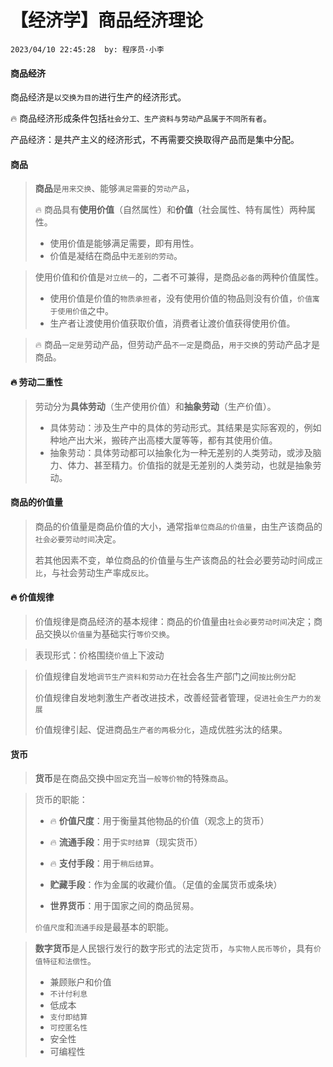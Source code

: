 # 【经济学】商品经济理论

`2023/04/10 22:45:28  by: 程序员·小李`

#### 商品经济

商品经济是`以交换为目的`进行生产的经济形式。

🔥 商品经济形成条件包括`社会分工、生产资料与劳动产品属于不同所有者`。

产品经济：是共产主义的经济形式，不再需要交换取得产品而是集中分配。


#### 商品

> **商品**是`用来交换`、能够`满足需要`的`劳动产品`，
>
> 🔥 商品具有**使用价值**（自然属性）和**价值**（社会属性、特有属性）两种属性。
> * 使用价值是能够满足需要，即有用性。
> * 价值是凝结在商品中`无差别的劳动`。


> 使用价值和价值是`对立统一`的，二者不可兼得，是商品`必备的`两种价值属性。
> * 使用价值是价值的`物质承担者`，没有使用价值的物品则没有价值，`价值寓于使用价值`之中。
> * 生产者让渡使用价值获取价值，消费者让渡价值获得使用价值。

> 🔥 商品`一定是`劳动产品，但劳动产品`不一定`是商品，`用于交换`的劳动产品才是商品。



#### 🔥 劳动二重性

> 劳动分为**具体劳动**（生产使用价值）和**抽象劳动**（生产价值）。
> * 具体劳动：涉及生产中的具体的劳动形式。其结果是实际客观的，例如种地产出大米，搬砖产出高楼大厦等等，都有其使用价值。
> * 抽象劳动：具体劳动都可以抽象化为一种无差别的人类劳动，或涉及脑力、体力、甚至精力。价值指的就是无差别的人类劳动，也就是抽象劳动。



#### 商品的价值量

> 商品的价值量是商品价值的大小，通常指`单位商品的价值量`，由生产该商品的`社会必要劳动时间`决定。
>
> 若其他因素不变，单位商品的价值量与生产该商品的社会必要劳动时间成`正比`，与社会劳动生产率成`反比`。



#### 🔥 价值规律

> 价值规律是商品经济的基本规律：商品的价值量由`社会必要劳动时间`决定；商品交换以`价值量`为基础实行`等价交换`。

> 表现形式：价格围绕`价值`上下波动

> 价值规律自发地`调节生产资料和劳动力`在社会各生产部门之间`按比例分配`
>
> 价值规律自发地刺激生产者改进技术，改善经营者管理，`促进社会生产力的发展`
>
> 价值规律引起、促进商品`生产者的两极分化`，造成优胜劣汰的结果。


#### 货币

> **货币**是在商品交换中`固定`充当`一般等价物`的特殊`商品`。

> 货币的职能：
>
> * 🔥 **价值尺度**：用于衡量其他物品的价值（观念上的货币）
>
> * 🔥 **流通手段**：用于`实时结算`（现实货币）
>
> * 🔥 **支付手段**：用于`稍后结算`。
>
> * **贮藏手段**：作为金属的收藏价值。（足值的金属货币或条块）
>
> * **世界货币**：用于国家之间的商品贸易。
>
> `价值尺度`和`流通手段`是最基本的职能。

> **数字货币**是人民银行发行的数字形式的法定货币，`与实物人民币等价`，具有`价值特征和法偿性`。
> * 兼顾账户和价值
> * `不计付利息`
> * 低成本
> * `支付即结算`
> * `可控匿名性`
> * 安全性
> * 可编程性